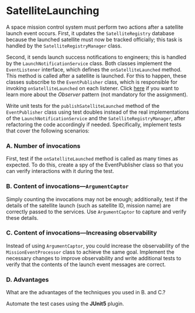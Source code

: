 # SatelliteLaunching


A space mission control system must perform two actions after a satellite launch event occurs.
First, it updates the `SatelliteRegistry` database because the launched satellite must now be tracked officially; this task is handled by the `SatelliteRegistryManager` class.

Second, it sends launch success notifications to engineers; this is handled by the `LaunchNotificationService` class.
Both classes implement the `EventListener` interface, which defines the `onSatelliteLaunched` method. This method is called after a satellite is launched.
For this to happen, these classes subscribe to the `EventPublisher` class, which is responsible for invoking `onSatelliteLaunched` on each listener.
Click [here](https://en.wikipedia.org/wiki/Observer_pattern) if you want to learn more about the *Observer* pattern (not mandatory for the assignment).


Write unit tests for the `publishSatelliteLaunched` method of the `EventPublisher` class using test doubles instead of the real implementations of the `LaunchNotificationService` and the `SatelliteRegistryManager`, after refactoring the code accordingly if needed.
Specifically, implement tests that cover the following scenarios:

### A. Number of invocations
First, test if the `onSatelliteLaunched` method is called as many times as expected. 
To do this, create a spy of the EventPublisher class so that you can verify interactions with it during the test.


### B. Content of invocations—`ArgumentCaptor`
Simply counting the invocations may not be enough; additionally, test if the details of the satellite launch (such as satellite ID, mission name) are correctly passed to the services. Use `ArgumentCaptor` to capture and verify these details.


### C. Content of invocations—Increasing observability
Instead of using `ArgumentCaptor`, you could increase the observability of the `MissionEventProcessor` class to achieve the same goal.
Implement the necessary changes to improve observability and write additional tests to verify that the contents of the launch event messages are correct.


### D. Advantages
What are the advantages of the techniques you used in B. and C.?


Automate the test cases using the **JUnit5** plugin.
